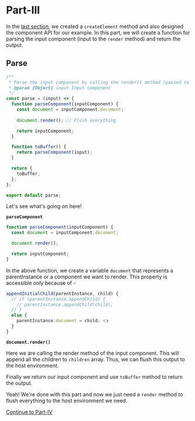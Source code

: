 # Part-III

In the [last section](./part-two.md), we created a `createElement` method and also designed the component API for our example. In this part, we will
create a function for parsing the input component (input to the `render` method) and return the output.

## Parse

```js
/**
 * Parse the input component by calling the render() method (passed to docx generator instance)
 * @param {Object} input Input component
 */
const parse = (input) => {
  function parseComponent(inputComponent) {
    const document = inputComponent.document;
    
    document.render(); // Flush everything

    return inputComponent;
  }

  function toBuffer() {
    return parseComponent(input);
  }

  return {
    toBuffer,
  };
};

export default parse;
```

Let's see what's going on here!

**`parseComponent`**

```js
function parseComponent(inputComponent) {
  const document = inputComponent.document;

  document.render();

  return inputComponent;
}
```

In the above function, we create a variable `document` that represents a parentInstance or a component we want to render.
This property is accessible only because of - 

```js
appendInitialChild(parentInstance, child) {
  // if (parentInstance.appendChild) {
    // parentInstance.appendChild(child);
  // } 
  else {
    parentInstance.document = child; 👈
  }
}
```

**`document.render()`**

Here we are calling the render method of the input component. This will append all the children to `children` array. Thus, we can flush this output to the host environment.

Finally we return our input component and use `toBuffer` method to return the output.

Yeah! We're done with this part and now we just need a `render` method to flush everything to the host environment we need.

[Continue to Part-IV](./part-four.md)
